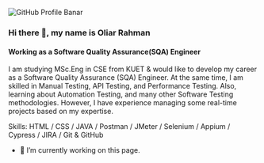 ![GitHub Profile Banar](https://github.com/user-attachments/assets/e3b99fe5-1246-40a4-a8d4-a5d03e6d0126)
### Hi there 👋, my name is Oliar Rahman
#### Working as a Software Quality Assurance(SQA) Engineer


I am studying MSc.Eng in CSE from KUET & would like to develop my career as a Software Quality Assurance (SQA) Engineer. At the same time, I am skilled in Manual Testing, API Testing, and Performance Testing. Also, learning about Automation Testing, and many other Software Testing methodologies. However, I have experience managing some real-time projects based on my expertise.

Skills: HTML / CSS / JAVA / Postman / JMeter / Selenium / Appium / Cypress / JIRA / Git & GitHub

- 🔭 I’m currently working on this page. 




